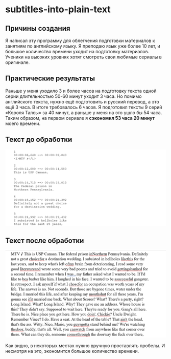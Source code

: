 # subtitles-into-plain-text
## Причины создания
Я написал эту программу для облегчения подготовки материалов к занятиям по английскому языку. Я преподаю язык уже более 10 лет, и большое количество времени уходит на подготовку материалов. Ученики на высоких уровнях хотят смотреть свои любимые сериалы в оригинале. 
## Практические результаты
Раньше у меня уходило 3 и более часов на подготовку текста одной серии длительностью 50-60 минут уходит 3 часа. Но помимо английского текста, нужно ещё подготовить и русский перевод, а это ещё 3 часа. В итоге требовалось 6 часов. Я подготовил тексты 9 серий «Короля Талсы» за 40 минут, а раньше у меня на это ушло бы 54 часа. Таким образом, на первом сериале я __сэкономил 53 часа 20 минут__ моего времени.
## Текст до обработки
![Текст до обработки](https://github.com/andrewzubarev/subtitles-into-plain-text/blob/main/readme_assets/text_1.png)
## Текст после обработки
![Текст до обработки](https://github.com/andrewzubarev/subtitles-into-plain-text/blob/main/readme_assets/text_2.png)

Как видно, в некоторых местах нужно вручную проставлять пробелы. И несмотря на это, экономится большое количество времени.
